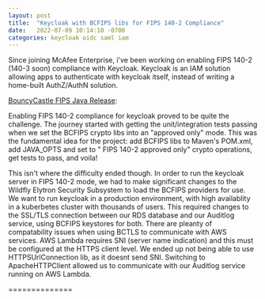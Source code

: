 ```yaml
---
layout: post
title:  "Keycloak with BCFIPS libs for FIPS 140-2 Compliance"
date:   2022-07-09 10:14:10 -0700
categories: keycloak oidc saml iam
---
```

Since joining McAfee Enterprise, i've been working on enabling FIPS 140-2 (140-3 soon) compliance
with Keycloak. Keycloak is an IAM solution allowing apps to authenticate with keycloak itself, instead of writing a home-built AuthZ/AuthN solution.  

[BouncyCastle FIPS Java Release][BCFIPS-Docs]:

Enabling FIPS 140-2 compliance for keycloak proved to be quite the challenge. The journey started with getting the unit/integration tests passing when we set the BCFIPS crypto libs into an "approved only" mode. This was the fundamental idea for the project: add BCFIPS libs to Maven's POM.xml, add JAVA_OPTS and set to " FIPS 140-2 approved only" crypto operations, get tests to pass, and voila!

This isn't where the difficulty ended though. In order to run the keycloak server in FIPS 140-2 mode, we had to make significant changes to the Wildfly Elytron Security Subsystem to load the BCFIPS providers for use. We want to run keycloak in a production environment, with high availablity in a kuberbetes cluster with thousands of users. This required changes to the SSL/TLS connection between our RDS database and our Auditlog service, using BCFIPS keystores for both. There are pleanty of compatability issues when using BCTLS to communicate with AWS services. AWS Lambda requires SNI (server name indication) and this must be configured at the HTTPS client level. We ended up not being able to use HTTPSUrlConnection lib, as it doesnt send SNI. Switching to ApacheHTTPClient allowed us to communicate with our Auditlog service running on AWS Lambda. 


==============

[BCFIPS-Docs]: https://www.bouncycastle.org/fips-java/